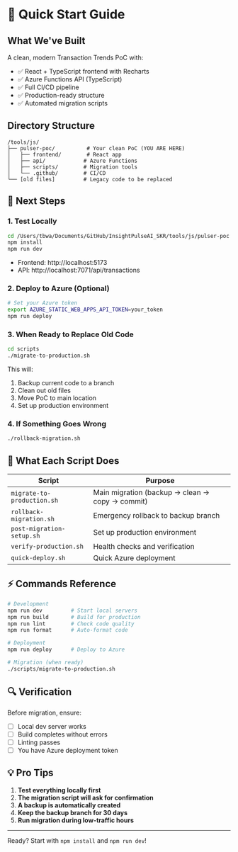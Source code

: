 # 🚀 Quick Start Guide

## What We've Built

A clean, modern Transaction Trends PoC with:

- ✅ React + TypeScript frontend with Recharts
- ✅ Azure Functions API (TypeScript)
- ✅ Full CI/CD pipeline
- ✅ Production-ready structure
- ✅ Automated migration scripts

## Directory Structure

```
/tools/js/
├── pulser-poc/          # Your clean PoC (YOU ARE HERE)
│   ├── frontend/        # React app
│   ├── api/            # Azure Functions
│   ├── scripts/        # Migration tools
│   └── .github/        # CI/CD
└── [old files]         # Legacy code to be replaced
```

## 🎯 Next Steps

### 1. Test Locally

```bash
cd /Users/tbwa/Documents/GitHub/InsightPulseAI_SKR/tools/js/pulser-poc
npm install
npm run dev
```

- Frontend: http://localhost:5173
- API: http://localhost:7071/api/transactions

### 2. Deploy to Azure (Optional)

```bash
# Set your Azure token
export AZURE_STATIC_WEB_APPS_API_TOKEN=your_token
npm run deploy
```

### 3. When Ready to Replace Old Code

```bash
cd scripts
./migrate-to-production.sh
```

This will:

1. Backup current code to a branch
2. Clean out old files
3. Move PoC to main location
4. Set up production environment

### 4. If Something Goes Wrong

```bash
./rollback-migration.sh
```

## 📁 What Each Script Does

| Script                     | Purpose                                         |
| -------------------------- | ----------------------------------------------- |
| `migrate-to-production.sh` | Main migration (backup → clean → copy → commit) |
| `rollback-migration.sh`    | Emergency rollback to backup branch             |
| `post-migration-setup.sh`  | Set up production environment                   |
| `verify-production.sh`     | Health checks and verification                  |
| `quick-deploy.sh`          | Quick Azure deployment                          |

## ⚡ Commands Reference

```bash
# Development
npm run dev         # Start local servers
npm run build       # Build for production
npm run lint        # Check code quality
npm run format      # Auto-format code

# Deployment
npm run deploy      # Deploy to Azure

# Migration (when ready)
./scripts/migrate-to-production.sh
```

## 🔍 Verification

Before migration, ensure:

- [ ] Local dev server works
- [ ] Build completes without errors
- [ ] Linting passes
- [ ] You have Azure deployment token

## 💡 Pro Tips

1. **Test everything locally first**
2. **The migration script will ask for confirmation**
3. **A backup is automatically created**
4. **Keep the backup branch for 30 days**
5. **Run migration during low-traffic hours**

---

Ready? Start with `npm install` and `npm run dev`!

